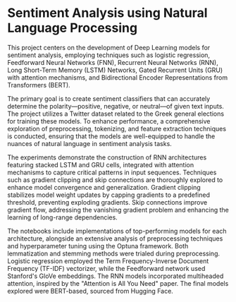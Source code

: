 # Sentiment Analysis using Natural Language Processing

This project centers on the development of Deep Learning models for sentiment analysis, employing techniques such as logistic regression, Feedforward Neural Networks (FNN), Recurrent Neural Networks (RNN), Long Short-Term Memory (LSTM) Networks, Gated Recurrent Units (GRU) with attention mechanisms, and Bidirectional Encoder Representations from Transformers (BERT).

The primary goal is to create sentiment classifiers that can accurately determine the polarity—positive, negative, or neutral—of given text inputs. The project utilizes a Twitter dataset related to the Greek general elections for training these models. To enhance performance, a comprehensive exploration of preprocessing, tokenizing, and feature extraction techniques is conducted, ensuring that the models are well-equipped to handle the nuances of natural language in sentiment analysis tasks.

The experiments demonstrate the construction of RNN architectures featuring stacked LSTM and GRU cells, integrated with attention mechanisms to capture critical patterns in input sequences. Techniques such as gradient clipping and skip connections are thoroughly explored to enhance model convergence and generalization. Gradient clipping stabilizes model weight updates by capping gradients to a predefined threshold, preventing exploding gradients. Skip connections improve gradient flow, addressing the vanishing gradient problem and enhancing the learning of long-range dependencies.

The notebooks include implementations of top-performing models for each architecture, alongside an extensive analysis of preprocessing techniques and hyperparameter tuning using the Optuna framework. Both lemmatization and stemming methods were trialed during preprocessing. Logistic regression employed the Term Frequency-Inverse Document Frequency (TF-IDF) vectorizer, while the Feedforward network used Stanford's GloVe embeddings. The RNN models incorporated multiheaded attention, inspired by the "Attention is All You Need" paper. The final models explored were BERT-based, sourced from Hugging Face.
